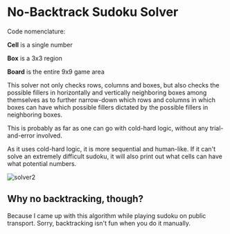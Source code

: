 # No-Backtrack Sudoku Solver

Code nomenclature:

**Cell** is a single number

**Box** is a 3x3 region

**Board** is the entire 9x9 game area


This solver not only checks rows, columns and boxes, but also checks the possible fillers in horizontally and vertically 
neighboring boxes among themselves as to further narrow-down which rows and columns in which boxes can have which possible 
fillers dictated by the possible fillers in neighboring boxes.

This is probably as far as one can go with cold-hard logic, without any trial-and-error involved.

As it uses cold-hard logic, it is more sequential and human-like. If it can't solve an extremely difficult sudoku, it will
also print out what cells can have what potential numbers.

![solver2](https://github.com/user-attachments/assets/25938d92-77f5-4551-aaf7-2523728c83be)

## Why no backtracking, though?
Because I came up with this algorithm while playing sudoku on public transport. Sorry, backtracking isn't fun when you do it manually.
